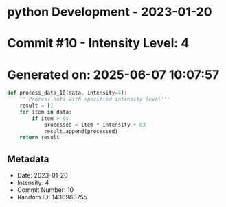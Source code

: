 ﻿# python Development - 2023-01-20
# Commit #10 - Intensity Level: 4
# Generated on: 2025-06-07 10:07:57
```python
def process_data_10(data, intensity=4):
    '''Process data with specified intensity level'''
    result = []
    for item in data:
        if item > 0:
            processed = item * intensity + 83
            result.append(processed)
    return result
```
## Metadata
- Date: 2023-01-20
- Intensity: 4
- Commit Number: 10
- Random ID: 1436963755

